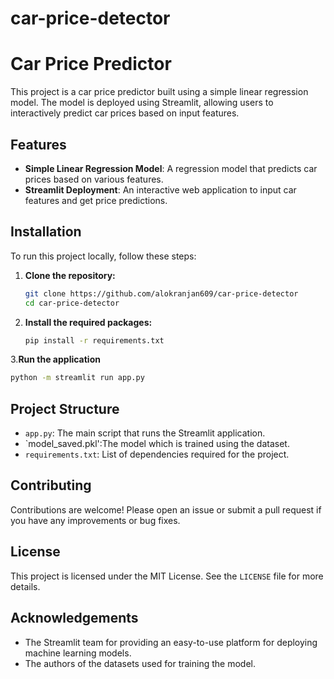 # car-price-detector

# Car Price Predictor

This project is a car price predictor built using a simple linear regression model. The model is deployed using Streamlit, allowing users to interactively predict car prices based on input features.

## Features

- **Simple Linear Regression Model**: A regression model that predicts car prices based on various features.
- **Streamlit Deployment**: An interactive web application to input car features and get price predictions.

## Installation

To run this project locally, follow these steps:

1. **Clone the repository:**
    ```sh
    git clone https://github.com/alokranjan609/car-price-detector
    cd car-price-detector
    ```

2. **Install the required packages:**
    ```sh
    pip install -r requirements.txt
    ```
3.**Run the application**
  ```sh
  python -m streamlit run app.py
 ```



## Project Structure

- `app.py`: The main script that runs the Streamlit application.
- `model_saved.pkl':The model which is trained using the dataset.
- `requirements.txt`: List of dependencies required for the project.

## Contributing

Contributions are welcome! Please open an issue or submit a pull request if you have any improvements or bug fixes.

## License

This project is licensed under the MIT License. See the `LICENSE` file for more details.

## Acknowledgements

- The Streamlit team for providing an easy-to-use platform for deploying machine learning models.
- The authors of the datasets used for training the model.

